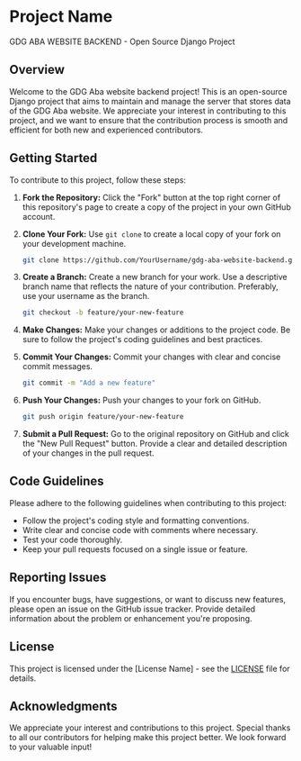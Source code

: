# Project Name

GDG ABA WEBSITE BACKEND - Open Source Django Project

## Overview

Welcome to the GDG Aba website backend project! This is an open-source Django project that aims to maintain and manage the server that stores data of the GDG Aba website. We appreciate your interest in contributing to this project, and we want to ensure that the contribution process is smooth and efficient for both new and experienced contributors.

## Getting Started

To contribute to this project, follow these steps:

1. **Fork the Repository:** Click the "Fork" button at the top right corner of this repository's page to create a copy of the project in your own GitHub account.

2. **Clone Your Fork:** Use `git clone` to create a local copy of your fork on your development machine.

    ```bash
    git clone https://github.com/YourUsername/gdg-aba-website-backend.git
    ```

3. **Create a Branch:** Create a new branch for your work. Use a descriptive branch name that reflects the nature of your contribution. Preferably, use your username as the branch.

    ```bash
    git checkout -b feature/your-new-feature
    ```

4. **Make Changes:** Make your changes or additions to the project code. Be sure to follow the project's coding guidelines and best practices.

5. **Commit Your Changes:** Commit your changes with clear and concise commit messages.

    ```bash
    git commit -m "Add a new feature"
    ```

6. **Push Your Changes:** Push your changes to your fork on GitHub.

    ```bash
    git push origin feature/your-new-feature
    ```

7. **Submit a Pull Request:** Go to the original repository on GitHub and click the "New Pull Request" button. Provide a clear and detailed description of your changes in the pull request.

## Code Guidelines

Please adhere to the following guidelines when contributing to this project:

- Follow the project's coding style and formatting conventions.
- Write clear and concise code with comments where necessary.
- Test your code thoroughly.
- Keep your pull requests focused on a single issue or feature.

## Reporting Issues

If you encounter bugs, have suggestions, or want to discuss new features, please open an issue on the GitHub issue tracker. Provide detailed information about the problem or enhancement you're proposing.

## License

This project is licensed under the [License Name] - see the [LICENSE](LICENSE) file for details.

## Acknowledgments

We appreciate your interest and contributions to this project. Special thanks to all our contributors for helping make this project better. We look forward to your valuable input!